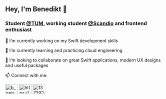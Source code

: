 ## Hey, I'm Benedikt 👋

### Student [@TUM](https://www.tum.de/), working student [@Scandio](https://scandio.de/) and frontend enthusiast

🔭 I’m currently working on my Swift development skills

🌱 I’m currently learning and practicing cloud engineering

👯 I’m looking to collaborate on great Swift applications, modern UX designs and useful packages 

📫 Connect with me:

<p align="left">
<a href="https://twitter.com/b_geisb" target="blank"><img align="center" src="https://raw.githubusercontent.com/rahuldkjain/github-profile-readme-generator/master/src/images/icons/Social/twitter.svg" alt="b_geisb" height="30" width="40" /></a>
<a href="https://linkedin.com/in/https://www.linkedin.com/in/benedikt-geisberger-15a3a122a/" target="blank"><img align="center" src="https://raw.githubusercontent.com/rahuldkjain/github-profile-readme-generator/master/src/images/icons/Social/linked-in-alt.svg" alt="https://www.linkedin.com/in/benedikt-geisberger-15a3a122a/" height="30" width="40" /></a>
<a href="https://stackoverflow.com/users/13739298" target="blank"><img align="center" src="https://raw.githubusercontent.com/rahuldkjain/github-profile-readme-generator/master/src/images/icons/Social/stack-overflow.svg" alt="13739298" height="30" width="40" /></a>
</p>
